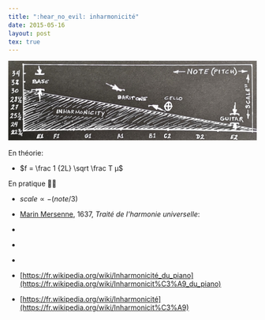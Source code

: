 ```yaml
---
title: ":hear_no_evil: inharmonicité"
date: 2015-05-16
layout: post
tex: true
---
```


![inharmonicity](/help/20200517_inharmonicity.jpg)

En théorie:
* $f = \frac 1 {2L} \sqrt \frac T μ$

En pratique :guitar::violin:
* ${scale} \propto -(note / 3)$


* [Marin Mersenne](https://en.wikipedia.org/wiki/Marin_Mersenne), 1637, *Traité de l'harmonie universelle*:
* [](https://www.sevenstring.org/threads/string-gauges-and-inharmonicity.10064/)
* [](https://www.ele.uri.edu/courses/ele369g/14a_Inharmonicity.pdf)
* [](https://en.wikipedia.org/wiki/Inharmonicity)
* [https://fr.wikipedia.org/wiki/Inharmonicité_du_piano](https://fr.wikipedia.org/wiki/Inharmonicit%C3%A9_du_piano)
* [https://fr.wikipedia.org/wiki/Inharmonicité](https://fr.wikipedia.org/wiki/Inharmonicit%C3%A9)
